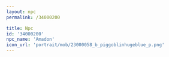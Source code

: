 ```yaml
---
layout: npc
permalink: /34000200

title: Npc
id: '34000200'
npc_name: 'Amadon'
icon_url: 'portrait/mob/23000058_b_piggoblinhugeblue_p.png'
---
```

